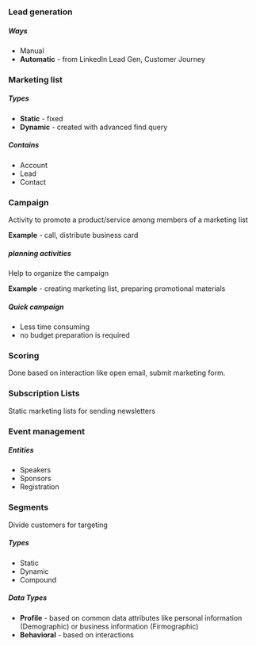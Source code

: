 ### Lead generation
##### Ways
- Manual
- **Automatic** - from LinkedIn Lead Gen, Customer Journey

### Marketing list
##### Types
- **Static** - fixed
- **Dynamic** - created with advanced find query

##### Contains
- Account
- Lead
- Contact

### Campaign
Activity to promote a product/service among members of a marketing list

**Example** -  call, distribute business card

##### planning activities
Help to organize the campaign

**Example** - creating marketing list, preparing promotional materials

##### Quick campaign
- Less time consuming
- no budget preparation is required

### Scoring
Done based on interaction like open email, submit marketing form.

### Subscription Lists
Static marketing lists for sending newsletters

### Event management
##### Entities
- Speakers
- Sponsors
- Registration

### Segments
Divide customers for targeting

##### Types
- Static
- Dynamic
- Compound

##### Data Types
- **Profile** - based on common data attributes like personal information (Demographic) or business information (Firmographic)
- **Behavioral** - based on interactions